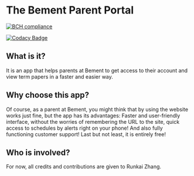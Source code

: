 # The Bement Parent Portal
[![BCH compliance](https://bettercodehub.com/edge/badge/1105420698/Bement?branch=master)](https://bettercodehub.com/)

[![Codacy Badge](https://api.codacy.com/project/badge/Grade/da78dd7dcbdc4df99f01b0fbb4af97d9)](https://app.codacy.com/app/1105420698/Bement-Parent-Portal?utm_source=github.com&utm_medium=referral&utm_content=Runkai-Zhang/Bement-Parent-Portal&utm_campaign=Badge_Grade_Dashboard)

## What is it?
It is an app that helps parents at Bement to get access to their account and view term papers in a faster and easier way. 

## Why choose this app?
Of course, as a parent at Bement, you might think that by using the website works just fine, but the app has its advantages: Faster and user-friendly interface, without the worries of remembering the URL to the site, quick access to schedules by alerts right on your phone! And also fully functioning customer support! Last but not least, it is entirely free!

## Who is involved?
For now, all credits and contributions are given to Runkai Zhang.
